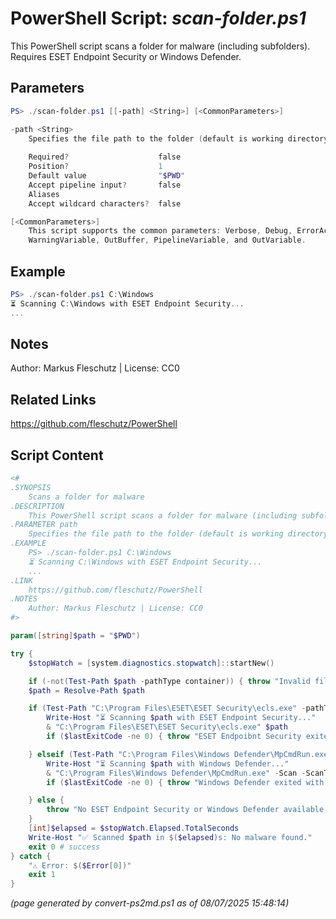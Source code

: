 PowerShell Script: *scan-folder.ps1*
===================================

This PowerShell script scans a folder for malware (including subfolders). Requires ESET Endpoint Security or Windows Defender.

Parameters
----------
```powershell
PS> ./scan-folder.ps1 [[-path] <String>] [<CommonParameters>]

-path <String>
    Specifies the file path to the folder (default is working directory).
    
    Required?                    false
    Position?                    1
    Default value                "$PWD"
    Accept pipeline input?       false
    Aliases                      
    Accept wildcard characters?  false

[<CommonParameters>]
    This script supports the common parameters: Verbose, Debug, ErrorAction, ErrorVariable, WarningAction, 
    WarningVariable, OutBuffer, PipelineVariable, and OutVariable.
```

Example
-------
```powershell
PS> ./scan-folder.ps1 C:\Windows
⏳ Scanning C:\Windows with ESET Endpoint Security...
...

```

Notes
-----
Author: Markus Fleschutz | License: CC0

Related Links
-------------
https://github.com/fleschutz/PowerShell

Script Content
--------------
```powershell
<#
.SYNOPSIS
	Scans a folder for malware
.DESCRIPTION
	This PowerShell script scans a folder for malware (including subfolders). Requires ESET Endpoint Security or Windows Defender.
.PARAMETER path
	Specifies the file path to the folder (default is working directory).
.EXAMPLE
	PS> ./scan-folder.ps1 C:\Windows
	⏳ Scanning C:\Windows with ESET Endpoint Security...
	...
.LINK
	https://github.com/fleschutz/PowerShell
.NOTES
	Author: Markus Fleschutz | License: CC0
#>

param([string]$path = "$PWD")

try {
	$stopWatch = [system.diagnostics.stopwatch]::startNew()

	if (-not(Test-Path $path -pathType container)) { throw "Invalid file path: $path" }
	$path = Resolve-Path $path

	if (Test-Path "C:\Program Files\ESET\ESET Security\ecls.exe" -pathType leaf) {
		Write-Host "⏳ Scanning $path with ESET Endpoint Security..."
		& "C:\Program Files\ESET\ESET Security\ecls.exe" $path
		if ($lastExitCode -ne 0) { throw "ESET Endpoibnt Security exited with code $lastExitCode - POTENTIAL THREAT !!!" }

	} elseif (Test-Path "C:\Program Files\Windows Defender\MpCmdRun.exe" -pathType leaf) {
		Write-Host "⏳ Scanning $path with Windows Defender..."
		& "C:\Program Files\Windows Defender\MpCmdRun.exe" -Scan -ScanType 2 -File $path
		if ($lastExitCode -ne 0) { throw "Windows Defender exited with code $lastExitCode - POTENTIAL THREAT !!!" }

	} else {
		throw "No ESET Endpoint Security or Windows Defender available - please install one."
	}
	[int]$elapsed = $stopWatch.Elapsed.TotalSeconds
	Write-Host "✅ Scanned $path in $($elapsed)s: No malware found."
	exit 0 # success
} catch {
	"⚠️ Error: $($Error[0])"
	exit 1
}
```

*(page generated by convert-ps2md.ps1 as of 08/07/2025 15:48:14)*
